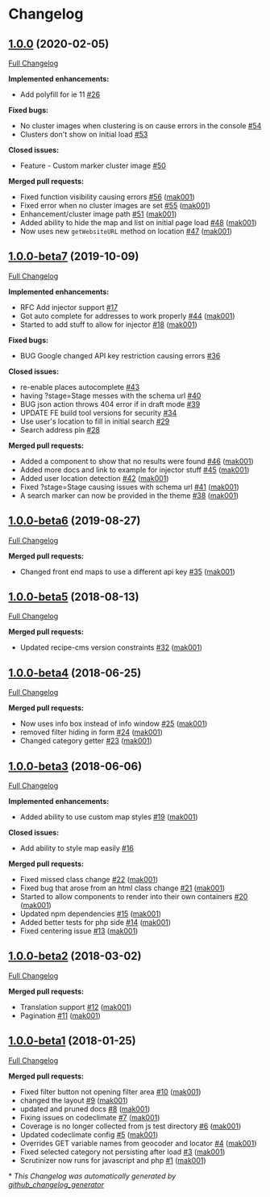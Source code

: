 # Changelog

## [1.0.0](https://github.com/dynamic/silverstripe-locator-frontend-react/tree/1.0.0) (2020-02-05)

[Full Changelog](https://github.com/dynamic/silverstripe-locator-frontend-react/compare/1.0.0-beta7...1.0.0)

**Implemented enhancements:**

- Add polyfill for ie 11 [\#26](https://github.com/dynamic/silverstripe-locator-frontend-react/issues/26)

**Fixed bugs:**

- No cluster images when clustering is on cause errors in the console [\#54](https://github.com/dynamic/silverstripe-locator-frontend-react/issues/54)
- Clusters don't show on initial load [\#53](https://github.com/dynamic/silverstripe-locator-frontend-react/issues/53)

**Closed issues:**

- Feature - Custom marker cluster image [\#50](https://github.com/dynamic/silverstripe-locator-frontend-react/issues/50)

**Merged pull requests:**

- Fixed function visibility causing errors [\#56](https://github.com/dynamic/silverstripe-locator-frontend-react/pull/56) ([mak001](https://github.com/mak001))
- Fixed error when no cluster images are set [\#55](https://github.com/dynamic/silverstripe-locator-frontend-react/pull/55) ([mak001](https://github.com/mak001))
- Enhancement/cluster image path [\#51](https://github.com/dynamic/silverstripe-locator-frontend-react/pull/51) ([mak001](https://github.com/mak001))
- Added ability to hide the map and list on initial page load [\#48](https://github.com/dynamic/silverstripe-locator-frontend-react/pull/48) ([mak001](https://github.com/mak001))
- Now uses new `getWebsiteURL` method on location [\#47](https://github.com/dynamic/silverstripe-locator-frontend-react/pull/47) ([mak001](https://github.com/mak001))

## [1.0.0-beta7](https://github.com/dynamic/silverstripe-locator-frontend-react/tree/1.0.0-beta7) (2019-10-09)

[Full Changelog](https://github.com/dynamic/silverstripe-locator-frontend-react/compare/1.0.0-beta6...1.0.0-beta7)

**Implemented enhancements:**

- RFC Add injector support [\#17](https://github.com/dynamic/silverstripe-locator-frontend-react/issues/17)
- Got auto complete for addresses to work properly [\#44](https://github.com/dynamic/silverstripe-locator-frontend-react/pull/44) ([mak001](https://github.com/mak001))
- Started to add stuff to allow for injector [\#18](https://github.com/dynamic/silverstripe-locator-frontend-react/pull/18) ([mak001](https://github.com/mak001))

**Fixed bugs:**

- BUG Google changed API key restriction causing errors [\#36](https://github.com/dynamic/silverstripe-locator-frontend-react/issues/36)

**Closed issues:**

- re-enable places autocomplete [\#43](https://github.com/dynamic/silverstripe-locator-frontend-react/issues/43)
- having ?stage=Stage messes with the schema url [\#40](https://github.com/dynamic/silverstripe-locator-frontend-react/issues/40)
- BUG json action throws 404 error if in draft mode [\#39](https://github.com/dynamic/silverstripe-locator-frontend-react/issues/39)
- UPDATE FE build tool versions for security [\#34](https://github.com/dynamic/silverstripe-locator-frontend-react/issues/34)
- Use user's location to fill in initial search [\#29](https://github.com/dynamic/silverstripe-locator-frontend-react/issues/29)
- Search address pin [\#28](https://github.com/dynamic/silverstripe-locator-frontend-react/issues/28)

**Merged pull requests:**

- Added a component to show that no results were found [\#46](https://github.com/dynamic/silverstripe-locator-frontend-react/pull/46) ([mak001](https://github.com/mak001))
- Added more docs and link to example for injector stuff [\#45](https://github.com/dynamic/silverstripe-locator-frontend-react/pull/45) ([mak001](https://github.com/mak001))
- Added user location detection [\#42](https://github.com/dynamic/silverstripe-locator-frontend-react/pull/42) ([mak001](https://github.com/mak001))
- Fixed ?stage=Stage causing issues with schema url [\#41](https://github.com/dynamic/silverstripe-locator-frontend-react/pull/41) ([mak001](https://github.com/mak001))
- A search marker can now be provided in the theme [\#38](https://github.com/dynamic/silverstripe-locator-frontend-react/pull/38) ([mak001](https://github.com/mak001))

## [1.0.0-beta6](https://github.com/dynamic/silverstripe-locator-frontend-react/tree/1.0.0-beta6) (2019-08-27)

[Full Changelog](https://github.com/dynamic/silverstripe-locator-frontend-react/compare/1.0.0-beta5...1.0.0-beta6)

**Merged pull requests:**

- Changed front end maps to use a different api key [\#35](https://github.com/dynamic/silverstripe-locator-frontend-react/pull/35) ([mak001](https://github.com/mak001))

## [1.0.0-beta5](https://github.com/dynamic/silverstripe-locator-frontend-react/tree/1.0.0-beta5) (2018-08-13)

[Full Changelog](https://github.com/dynamic/silverstripe-locator-frontend-react/compare/1.0.0-beta4...1.0.0-beta5)

**Merged pull requests:**

- Updated recipe-cms version constraints [\#32](https://github.com/dynamic/silverstripe-locator-frontend-react/pull/32) ([mak001](https://github.com/mak001))

## [1.0.0-beta4](https://github.com/dynamic/silverstripe-locator-frontend-react/tree/1.0.0-beta4) (2018-06-25)

[Full Changelog](https://github.com/dynamic/silverstripe-locator-frontend-react/compare/1.0.0-beta3...1.0.0-beta4)

**Merged pull requests:**

- Now uses info box instead of info window [\#25](https://github.com/dynamic/silverstripe-locator-frontend-react/pull/25) ([mak001](https://github.com/mak001))
- removed filter hiding in form [\#24](https://github.com/dynamic/silverstripe-locator-frontend-react/pull/24) ([mak001](https://github.com/mak001))
- Changed category getter [\#23](https://github.com/dynamic/silverstripe-locator-frontend-react/pull/23) ([mak001](https://github.com/mak001))

## [1.0.0-beta3](https://github.com/dynamic/silverstripe-locator-frontend-react/tree/1.0.0-beta3) (2018-06-06)

[Full Changelog](https://github.com/dynamic/silverstripe-locator-frontend-react/compare/1.0.0-beta2...1.0.0-beta3)

**Implemented enhancements:**

- Added ability to use custom map styles [\#19](https://github.com/dynamic/silverstripe-locator-frontend-react/pull/19) ([mak001](https://github.com/mak001))

**Closed issues:**

- Add ability to style map easily [\#16](https://github.com/dynamic/silverstripe-locator-frontend-react/issues/16)

**Merged pull requests:**

- Fixed missed class change [\#22](https://github.com/dynamic/silverstripe-locator-frontend-react/pull/22) ([mak001](https://github.com/mak001))
- Fixed bug that arose from an html class change [\#21](https://github.com/dynamic/silverstripe-locator-frontend-react/pull/21) ([mak001](https://github.com/mak001))
- Started to allow components to render into their own containers [\#20](https://github.com/dynamic/silverstripe-locator-frontend-react/pull/20) ([mak001](https://github.com/mak001))
- Updated npm dependencies [\#15](https://github.com/dynamic/silverstripe-locator-frontend-react/pull/15) ([mak001](https://github.com/mak001))
- Added better tests for php side [\#14](https://github.com/dynamic/silverstripe-locator-frontend-react/pull/14) ([mak001](https://github.com/mak001))
- Fixed centering issue [\#13](https://github.com/dynamic/silverstripe-locator-frontend-react/pull/13) ([mak001](https://github.com/mak001))

## [1.0.0-beta2](https://github.com/dynamic/silverstripe-locator-frontend-react/tree/1.0.0-beta2) (2018-03-02)

[Full Changelog](https://github.com/dynamic/silverstripe-locator-frontend-react/compare/1.0.0-beta1...1.0.0-beta2)

**Merged pull requests:**

- Translation support [\#12](https://github.com/dynamic/silverstripe-locator-frontend-react/pull/12) ([mak001](https://github.com/mak001))
- Pagination [\#11](https://github.com/dynamic/silverstripe-locator-frontend-react/pull/11) ([mak001](https://github.com/mak001))

## [1.0.0-beta1](https://github.com/dynamic/silverstripe-locator-frontend-react/tree/1.0.0-beta1) (2018-01-25)

[Full Changelog](https://github.com/dynamic/silverstripe-locator-frontend-react/compare/0c3518a6564b953289043267f9d6ef2b7df56ea3...1.0.0-beta1)

**Merged pull requests:**

- Fixed filter button not opening filter area [\#10](https://github.com/dynamic/silverstripe-locator-frontend-react/pull/10) ([mak001](https://github.com/mak001))
- changed the layout [\#9](https://github.com/dynamic/silverstripe-locator-frontend-react/pull/9) ([mak001](https://github.com/mak001))
- updated and pruned docs [\#8](https://github.com/dynamic/silverstripe-locator-frontend-react/pull/8) ([mak001](https://github.com/mak001))
- Fixing issues on codeclimate [\#7](https://github.com/dynamic/silverstripe-locator-frontend-react/pull/7) ([mak001](https://github.com/mak001))
- Coverage is no longer collected from js test directory [\#6](https://github.com/dynamic/silverstripe-locator-frontend-react/pull/6) ([mak001](https://github.com/mak001))
- Updated codeclimate config [\#5](https://github.com/dynamic/silverstripe-locator-frontend-react/pull/5) ([mak001](https://github.com/mak001))
- Overrides GET variable names from geocoder and locator [\#4](https://github.com/dynamic/silverstripe-locator-frontend-react/pull/4) ([mak001](https://github.com/mak001))
- Fixed selected category not persisting after load [\#3](https://github.com/dynamic/silverstripe-locator-frontend-react/pull/3) ([mak001](https://github.com/mak001))
- Scrutinizer now runs for javascript and php [\#1](https://github.com/dynamic/silverstripe-locator-frontend-react/pull/1) ([mak001](https://github.com/mak001))



\* *This Changelog was automatically generated by [github_changelog_generator](https://github.com/github-changelog-generator/github-changelog-generator)*
